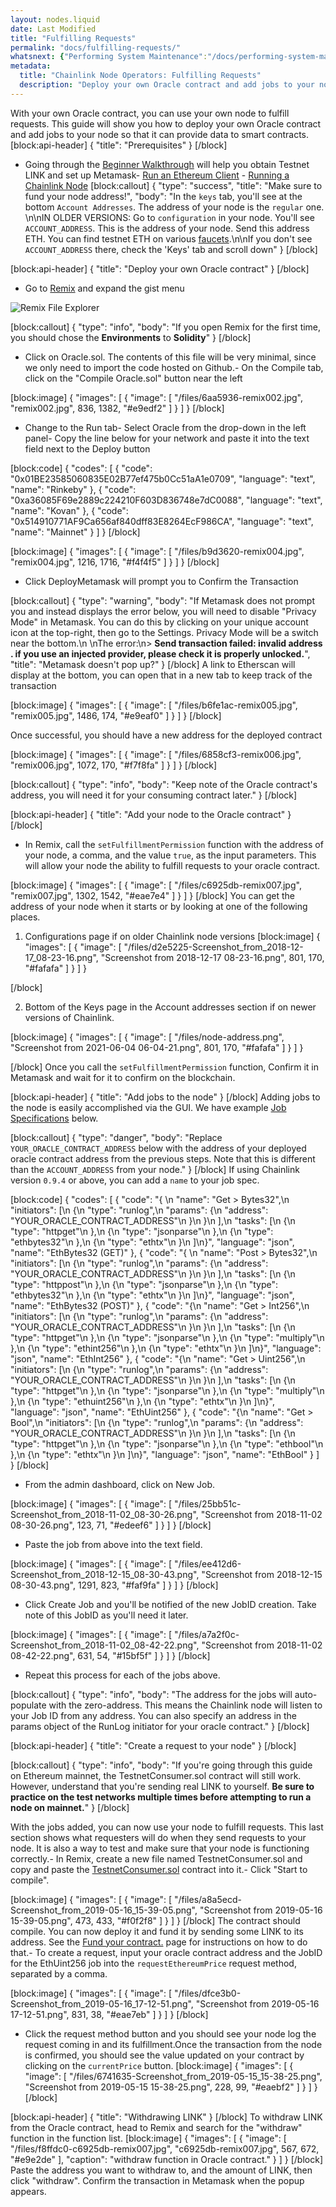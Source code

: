 ```yaml
---
layout: nodes.liquid
date: Last Modified
title: "Fulfilling Requests"
permalink: "docs/fulfilling-requests/"
whatsnext: {"Performing System Maintenance":"/docs/performing-system-maintenance/", "Miscellaneous":"/docs/miscellaneous/", "Best Security and Operating Practices":"/docs/best-security-practices/"}
metadata: 
  title: "Chainlink Node Operators: Fulfilling Requests"
  description: "Deploy your own Oracle contract and add jobs to your node so that it can provide data to smart contracts."
---
```

With your own Oracle contract, you can use your own node to fulfill requests. This guide will show you how to deploy your own Oracle contract and add jobs to your node so that it can provide data to smart contracts.
[block:api-header]
{
  "title": "Prerequisites"
}
[/block]
- Going through the [Beginner Walkthrough](../beginners-tutorial) will help you obtain Testnet LINK and set up Metamask- [Run an Ethereum Client](../run-an-ethereum-client/) - [Running a Chainlink Node](../running-a-chainlink-node/)
[block:callout]
{
  "type": "success",
  "title": "Make sure to fund your node address!",
  "body": "In the `keys` tab, you'll see at the bottom `Account Addresses`. The address of your node is the `regular` one. \n\nIN OLDER VERSIONS: Go to `configuration` in your node. You'll see `ACCOUNT_ADDRESS`. This is the address of your node. Send this address ETH. You can find testnet ETH on various [faucets](../link-token-contracts/).\n\nIf you don't see `ACCOUNT_ADDRESS` there, check the 'Keys' tab and scroll down"
}
[/block]

[block:api-header]
{
  "title": "Deploy your own Oracle contract"
}
[/block]
- Go to <a href="https://remix.ethereum.org/#gist=03a079b9055f42d993d0066d6f454c6f&optimize=true&version=soljson-v0.4.24+commit.e67f0147.js" target="_blank" rel="noreferrer, noopener">Remix</a> and expand the gist menu

![Remix File Explorer](/files/05f12f3-00eeef4-remix001.jpg)


[block:callout]
{
  "type": "info",
  "body": "If you open Remix for the first time, you should chose the **Environments** to **Solidity**"
}
[/block]
- Click on Oracle.sol. The contents of this file will be very minimal, since we only need to import the code hosted on Github.- On the Compile tab, click on the "Compile Oracle.sol" button near the left

[block:image]
{
  "images": [
    {
      "image": [
        "/files/6aa5936-remix002.jpg",
        "remix002.jpg",
        836,
        1382,
        "#e9edf2"
      ]
    }
  ]
}
[/block]
- Change to the Run tab- Select Oracle from the drop-down in the left panel- Copy the line below for your network and paste it into the text field next to the Deploy button

[block:code]
{
  "codes": [
    {
      "code": "0x01BE23585060835E02B77ef475b0Cc51aA1e0709",
      "language": "text",
      "name": "Rinkeby"
    },
    {
      "code": "0xa36085F69e2889c224210F603D836748e7dC0088",
      "language": "text",
      "name": "Kovan"
    },
    {
      "code": "0x514910771AF9Ca656af840dff83E8264EcF986CA",
      "language": "text",
      "name": "Mainnet"
    }
  ]
}
[/block]

[block:image]
{
  "images": [
    {
      "image": [
        "/files/b9d3620-remix004.jpg",
        "remix004.jpg",
        1216,
        1716,
        "#f4f4f5"
      ]
    }
  ]
}
[/block]
- Click DeployMetamask will prompt you to Confirm the Transaction

[block:callout]
{
  "type": "warning",
  "body": "If Metamask does not prompt you and instead displays the error below, you will need to disable \"Privacy Mode\" in Metamask. You can do this by clicking on your unique account icon at the top-right, then go to the Settings. Privacy Mode will be a switch near the bottom.\n&nbsp;\nThe error:\n> **Send transaction failed: invalid address . if you use an injected provider, please check it is properly unlocked.**",
  "title": "Metamask doesn't pop up?"
}
[/block]
A link to Etherscan will display at the bottom, you can open that in a new tab to keep track of the transaction

[block:image]
{
  "images": [
    {
      "image": [
        "/files/b6fe1ac-remix005.jpg",
        "remix005.jpg",
        1486,
        174,
        "#e9eaf0"
      ]
    }
  ]
}
[/block]

Once successful, you should have a new address for the deployed contract

[block:image]
{
  "images": [
    {
      "image": [
        "/files/6858cf3-remix006.jpg",
        "remix006.jpg",
        1072,
        170,
        "#f7f8fa"
      ]
    }
  ]
}
[/block]

[block:callout]
{
  "type": "info",
  "body": "Keep note of the Oracle contract's address, you will need it for your consuming contract later."
}
[/block]

[block:api-header]
{
  "title": "Add your node to the Oracle contract"
}
[/block]

- In Remix, call the `setFulfillmentPermission` function with the address of your node, a comma, and the value `true`, as the input parameters. This will allow your node the ability to fulfill requests to your oracle contract.

[block:image]
{
  "images": [
    {
      "image": [
        "/files/c6925db-remix007.jpg",
        "remix007.jpg",
        1302,
        1542,
        "#eae7e4"
      ]
    }
  ]
}
[/block]
You can get the address of your node when it starts or by looking at one of the following places.

1) Configurations page if on older Chainlink node versions
[block:image]
{
  "images": [
    {
      "image": [
        "/files/d2e5225-Screenshot_from_2018-12-17_08-23-16.png",
        "Screenshot from 2018-12-17 08-23-16.png",
        801,
        170,
        "#fafafa"
      ]
    }
  ]
}

[/block]

2) Bottom of the Keys page in the Account addresses section if on newer versions of Chainlink.

[block:image]
{
  "images": [
    {
      "image": [
        "/files/node-address.png",
        "Screenshot from 2021-06-04 06-04-21.png",
        801,
        170,
        "#fafafa"
      ]
    }
  ]
}

[/block]
Once you call the `setFulfillmentPermission` function, Confirm it in Metamask and wait for it to confirm on the blockchain.

[block:api-header]
{
  "title": "Add jobs to the node"
}
[/block]
Adding jobs to the node is easily accomplished via the GUI. We have example [Job Specifications](../job-specifications/) below.

[block:callout]
{
  "type": "danger",
  "body": "Replace `YOUR_ORACLE_CONTRACT_ADDRESS` below with the address of your deployed oracle contract address from the previous steps. Note that this is different than the `ACCOUNT_ADDRESS` from your node."
}
[/block]
If using Chainlink version `0.9.4` or above, you can add a `name` to your job spec. 

[block:code]
{
  "codes": [
    {
      "code": "{ \n  \"name\": \"Get > Bytes32\",\n  \"initiators\": [\n    {\n      \"type\": \"runlog\",\n      \"params\": {\n        \"address\": \"YOUR_ORACLE_CONTRACT_ADDRESS\"\n      }\n    }\n  ],\n  \"tasks\": [\n    {\n      \"type\": \"httpget\"\n    },\n    {\n      \"type\": \"jsonparse\"\n    },\n    {\n      \"type\": \"ethbytes32\"\n    },\n    {\n      \"type\": \"ethtx\"\n    }\n  ]\n}",
      "language": "json",
      "name": "EthBytes32 (GET)"
    },
    {
      "code": "{ \n  \"name\": \"Post > Bytes32\",\n  \"initiators\": [\n    {\n      \"type\": \"runlog\",\n      \"params\": {\n        \"address\": \"YOUR_ORACLE_CONTRACT_ADDRESS\"\n      }\n    }\n  ],\n  \"tasks\": [\n    {\n      \"type\": \"httppost\"\n    },\n    {\n      \"type\": \"jsonparse\"\n    },\n    {\n      \"type\": \"ethbytes32\"\n    },\n    {\n      \"type\": \"ethtx\"\n    }\n  ]\n}",
      "language": "json",
      "name": "EthBytes32 (POST)"
    },
    {
      "code": "{\n  \"name\": \"Get > Int256\",\n  \"initiators\": [\n    {\n      \"type\": \"runlog\",\n      \"params\": {\n        \"address\": \"YOUR_ORACLE_CONTRACT_ADDRESS\"\n      }\n    }\n  ],\n  \"tasks\": [\n    {\n      \"type\": \"httpget\"\n    },\n    {\n      \"type\": \"jsonparse\"\n    },\n    {\n      \"type\": \"multiply\"\n    },\n    {\n      \"type\": \"ethint256\"\n    },\n    {\n      \"type\": \"ethtx\"\n    }\n  ]\n}",
      "language": "json",
      "name": "EthInt256"
    },
    {
      "code": "{\n  \"name\": \"Get > Uint256\",\n  \"initiators\": [\n    {\n      \"type\": \"runlog\",\n      \"params\": {\n        \"address\": \"YOUR_ORACLE_CONTRACT_ADDRESS\"\n      }\n    }\n  ],\n  \"tasks\": [\n    {\n      \"type\": \"httpget\"\n    },\n    {\n      \"type\": \"jsonparse\"\n    },\n    {\n      \"type\": \"multiply\"\n    },\n    {\n      \"type\": \"ethuint256\"\n    },\n    {\n      \"type\": \"ethtx\"\n    }\n  ]\n}",
      "language": "json",
      "name": "EthUint256"
    },
    {
      "code": "{\n  \"name\": \"Get > Bool\",\n  \"initiators\": [\n    {\n      \"type\": \"runlog\",\n      \"params\": {\n        \"address\": \"YOUR_ORACLE_CONTRACT_ADDRESS\"\n      }\n    }\n  ],\n  \"tasks\": [\n    {\n      \"type\": \"httpget\"\n    },\n    {\n      \"type\": \"jsonparse\"\n    },\n    {\n      \"type\": \"ethbool\"\n    },\n    {\n      \"type\": \"ethtx\"\n    }\n  ]\n}",
      "language": "json",
      "name": "EthBool"
    }
  ]
}
[/block]
- From the admin dashboard, click on New Job.

[block:image]
{
  "images": [
    {
      "image": [
        "/files/25bb51c-Screenshot_from_2018-11-02_08-30-26.png",
        "Screenshot from 2018-11-02 08-30-26.png",
        123,
        71,
        "#edeef6"
      ]
    }
  ]
}
[/block]

- Paste the job from above into the text field.

[block:image]
{
  "images": [
    {
      "image": [
        "/files/ee412d6-Screenshot_from_2018-12-15_08-30-43.png",
        "Screenshot from 2018-12-15 08-30-43.png",
        1291,
        823,
        "#faf9fa"
      ]
    }
  ]
}
[/block]

- Click Create Job and you'll be notified of the new JobID creation. Take note of this JobID as you'll need it later.

[block:image]
{
  "images": [
    {
      "image": [
        "/files/a7a2f0c-Screenshot_from_2018-11-02_08-42-22.png",
        "Screenshot from 2018-11-02 08-42-22.png",
        631,
        54,
        "#15bf5f"
      ]
    }
  ]
}
[/block]

- Repeat this process for each of the jobs above.

[block:callout]
{
  "type": "info",
  "body": "The address for the jobs will auto-populate with the zero-address. This means the Chainlink node will listen to your Job ID from any address. You can also specify an address in the params object of the RunLog initiator for your oracle contract."
}
[/block]

[block:api-header]
{
  "title": "Create a request to your node"
}
[/block]

[block:callout]
{
  "type": "info",
  "body": "If you're going through this guide on Ethereum mainnet, the TestnetConsumer.sol contract will still work. However, understand that you're sending real LINK to yourself. **Be sure to practice on the test networks multiple times before attempting to run a node on mainnet.**"
}
[/block]

With the jobs added, you can now use your node to fulfill requests. This last section shows what requesters will do when they send requests to your node. It is also a way to test and make sure that your node is functioning correctly.- In Remix, create a new file named TestnetConsumer.sol and copy and paste the <a href="https://gist.githubusercontent.com/thodges-gh/8df9420393fb29b216d1832e037f2eff/raw/350addafcd19e984cdd4465921fbcbe7ce8500d4/ATestnetConsumer.sol" target="_blank" rel="noreferrer, noopener">TestnetConsumer.sol</a> contract into it.- Click "Start to compile".

[block:image]
{
  "images": [
    {
      "image": [
        "/files/a8a5ecd-Screenshot_from_2019-05-16_15-39-05.png",
        "Screenshot from 2019-05-16 15-39-05.png",
        473,
        433,
        "#f0f2f8"
      ]
    }
  ]
}
[/block]
The contract should compile. You can now deploy it and fund it by sending some LINK to its address. See the [Fund your contract.](../fund-your-contract/) page for instructions on how to do that.- To create a request, input your oracle contract address and the JobID for the EthUint256 job into the `requestEthereumPrice` request method, separated by a comma.

[block:image]
{
  "images": [
    {
      "image": [
        "/files/dfce3b0-Screenshot_from_2019-05-16_17-12-51.png",
        "Screenshot from 2019-05-16 17-12-51.png",
        831,
        38,
        "#eae7eb"
      ]
    }
  ]
}
[/block]
- Click the request method button and you should see your node log the request coming in and its fulfillment.Once the transaction from the node is confirmed, you should see the value updated on your contract by clicking on the `currentPrice` button.
[block:image]
{
  "images": [
    {
      "image": [
        "/files/6741635-Screenshot_from_2019-05-15_15-38-25.png",
        "Screenshot from 2019-05-15 15-38-25.png",
        228,
        99,
        "#eaebf2"
      ]
    }
  ]
}
[/block]

[block:api-header]
{
  "title": "Withdrawing LINK"
}
[/block]
To withdraw LINK from the Oracle contract, head to Remix and search for the "withdraw" function in the function list.
[block:image]
{
  "images": [
    {
      "image": [
        "/files/f8ffdc0-c6925db-remix007.jpg",
        "c6925db-remix007.jpg",
        567,
        672,
        "#e9e2de"
      ],
      "caption": "withdraw function in Oracle contract."
    }
  ]
}
[/block]
Paste the address you want to withdraw to, and the amount of LINK, then click "withdraw". Confirm the transaction in Metamask when the popup appears.